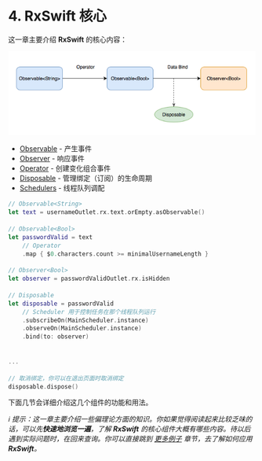# 4. RxSwift 核心

这一章主要介绍 **RxSwift** 的核心内容：

![](../.gitbook/assets/RxSwiftCore.png)

* [Observable](observable/) - 产生事件
* [Observer](observer/) - 响应事件
* [Operator](operator.md) - 创建变化组合事件
* [Disposable](disposable.md) - 管理绑定（订阅）的生命周期
* [Schedulers](schedulers.md) - 线程队列调配

```swift
// Observable<String>
let text = usernameOutlet.rx.text.orEmpty.asObservable()

// Observable<Bool>
let passwordValid = text
    // Operator
    .map { $0.characters.count >= minimalUsernameLength }

// Observer<Bool>
let observer = passwordValidOutlet.rx.isHidden

// Disposable
let disposable = passwordValid
    // Scheduler 用于控制任务在那个线程队列运行
    .subscribeOn(MainScheduler.instance)
    .observeOn(MainScheduler.instance)
    .bind(to: observer)


...

// 取消绑定，你可以在退出页面时取消绑定
disposable.dispose()
```

下面几节会详细介绍这几个组件的功能和用法。

_ℹ️ 提示：这一章主要介绍一些偏理论方面的知识。你如果觉得阅读起来比较乏味的话，可以先**快速地浏览一遍**，了解 **RxSwift** 的核心组件大概有哪些内容。待以后遇到实际问题时，在回来查询。你可以直接跳到_ [_更多例子_](../more_demo/) _章节，去了解如何应用 **RxSwift**。_

